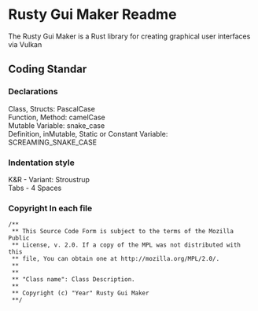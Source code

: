 # Rusty Gui Maker Readme

The Rusty Gui Maker is a Rust library for creating graphical user interfaces via Vulkan


## Coding Standar

### Declarations
Class, Structs: PascalCase <br />
Function, Method: camelCase <br />
Mutable Variable: snake_case  <br />
Definition, inMutable, Static or Constant Variable: SCREAMING_SNAKE_CASE  <br />

### Indentation style
K&R - Variant: Stroustrup <br />
Tabs - 4 Spaces <br />

### Copyright In each file
```
/** 
 ** This Source Code Form is subject to the terms of the Mozilla Public
 ** License, v. 2.0. If a copy of the MPL was not distributed with this
 ** file, You can obtain one at http://mozilla.org/MPL/2.0/. 
 **
 **
 ** "Class name": Class Description.
 ** 
 ** Copyright (c) "Year" Rusty Gui Maker
 **/
 
 ```
